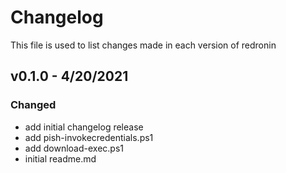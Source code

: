 # Changelog

This file is used to list changes made in each version of redronin

## v0.1.0 - 4/20/2021

### Changed
- add initial changelog release
- add pish-invokecredentials.ps1 
- add download-exec.ps1
- initial readme.md
